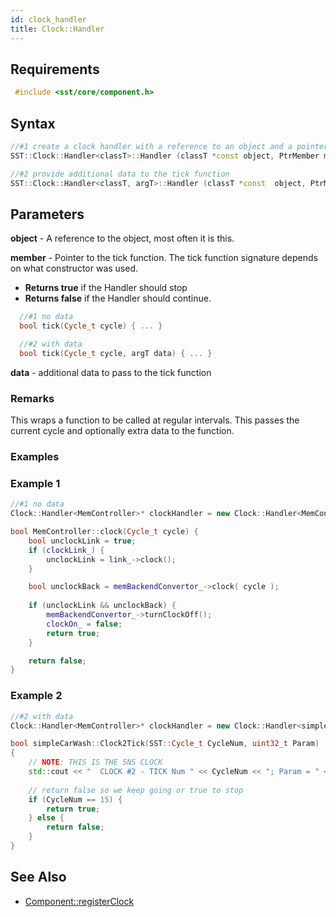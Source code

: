 ```yaml
---
id: clock_handler
title: Clock::Handler
---
```


## Requirements

```cpp
 #include <sst/core/component.h>
```

## Syntax

```cpp
//#1 create a clock handler with a reference to an object and a pointer to it a tick function
SST::Clock::Handler<classT>::Handler (classT *const object, PtrMember member)

//#2 provide additional data to the tick function
SST::Clock::Handler<classT, argT>::Handler (classT *const  object, PtrMember  member, argT  data)
```

## Parameters

**object** - A reference to the object, most often it is this.

**member** - Pointer to the tick function. The tick function signature depends on what constructor was used.
- **Returns true** if the Handler should stop 
- **Returns false** if the Handler should continue.
```cpp
  //#1 no data
  bool tick(Cycle_t cycle) { ... }

  //#2 with data
  bool tick(Cycle_t cycle, argT data) { ... }
```
**data** - additional data to pass to the tick function

### Remarks

This wraps a function to be called at regular intervals. This passes the current cycle and optionally extra data to the function.

### Examples

### Example 1
```cpp
//#1 no data
Clock::Handler<MemController>* clockHandler = new Clock::Handler<MemController>(this, &MemController::clock);

bool MemController::clock(Cycle_t cycle) {
    bool unclockLink = true;
    if (clockLink_) {
        unclockLink = link_->clock();
    }

    bool unclockBack = memBackendConvertor_->clock( cycle );
    
    if (unclockLink && unclockBack) {
        memBackendConvertor_->turnClockOff();
        clockOn_ = false;
        return true;
    }

    return false;
}
```
### Example 2
```cpp
//#2 with data
Clock::Handler<MemController>* clockHandler = new Clock::Handler<simpleCarWash, uint32_t>(this, &simpleCarWash::Clock2Tick, 222)

bool simpleCarWash::Clock2Tick(SST::Cycle_t CycleNum, uint32_t Param)
{
    // NOTE: THIS IS THE 5NS CLOCK 
    std::cout << "  CLOCK #2 - TICK Num " << CycleNum << "; Param = " << Param << std::endl;
    
    // return false so we keep going or true to stop
    if (CycleNum == 15) {
        return true;
    } else {
        return false;
    }
}

```

## See Also

- [Component::registerClock](core/component/registerClock.md)